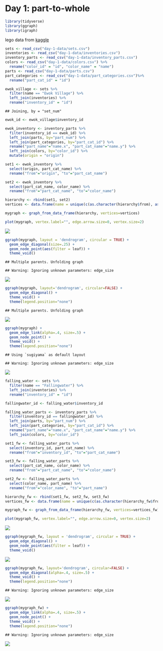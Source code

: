 Day 1: part-to-whole
================

``` r
library(tidyverse)
library(ggraph)
library(igraph)
```

lego data from [kaggle](https://www.kaggle.com/rtatman/lego-database)

``` r
sets <- read_csv("day-1-data/sets.csv")
inventories <- read_csv("day-1-data/inventories.csv")
inventory_parts <- read_csv("day-1-data/inventory_parts.csv")
colors <- read_csv("day-1-data/colors.csv") %>%
  rename("color_id" = "id", "color_name" = "name")
parts <- read_csv("day-1-data/parts.csv")
part_categories <- read_csv("day-1-data/part_categories.csv")%>%
  rename("part_cat_id" = "id")
```

``` r
ewok_village <- sets %>%
  filter(name == "Ewok Village") %>%
  left_join(inventories) %>%
  rename("inventory_id" = "id")
```

    ## Joining, by = "set_num"

``` r
ewok_id <- ewok_village$inventory_id

ewok_inventory <- inventory_parts %>%
  filter(inventory_id == ewok_id) %>%
  left_join(parts, by="part_num") %>%
  left_join(part_categories, by="part_cat_id") %>%
  rename("part_name"="name.x", "part_cat_name"="name.y") %>%
  left_join(colors, by="color_id") %>%
  mutate(origin = "origin")

set1 <- ewok_inventory %>%
  select(origin, part_cat_name) %>%
  rename("from"="origin", "to"="part_cat_name")

set2 <- ewok_inventory %>%
  select(part_cat_name, color_name) %>%
  rename("from"="part_cat_name", "to"="color_name")

hierarchy <- rbind(set1, set2)
vertices <- data.frame(name = unique(c(as.character(hierarchy$from), as.character(hierarchy$to))) )

mygraph <- graph_from_data_frame(hierarchy, vertices=vertices)
```

``` r
plot(mygraph, vertex.label="", edge.arrow.size=0, vertex.size=2)
```

![](day-1-part-to-whole_files/figure-gfm/unnamed-chunk-3-1.png)<!-- -->

``` r
ggraph(mygraph, layout = 'dendrogram', circular = TRUE) + 
  geom_edge_diagonal(size=.25) +
  geom_node_point(aes(filter = leaf)) +
  theme_void()
```

    ## Multiple parents. Unfolding graph

    ## Warning: Ignoring unknown parameters: edge_size

![](day-1-part-to-whole_files/figure-gfm/unnamed-chunk-3-2.png)<!-- -->

``` r
ggraph(mygraph, layout='dendrogram', circular=FALSE) + 
  geom_edge_diagonal() +
  theme_void() +
  theme(legend.position="none")
```

    ## Multiple parents. Unfolding graph

![](day-1-part-to-whole_files/figure-gfm/unnamed-chunk-3-3.png)<!-- -->

``` r
ggraph(mygraph) + 
  geom_edge_link(alpha=.4, size=.5) + 
  geom_node_point() +
  theme_void() +
  theme(legend.position="none")
```

    ## Using `sugiyama` as default layout

    ## Warning: Ignoring unknown parameters: edge_size

![](day-1-part-to-whole_files/figure-gfm/unnamed-chunk-3-4.png)<!-- -->

``` r
falling_water <- sets %>%
  filter(name == "Fallingwater") %>%
  left_join(inventories) %>%
  rename("inventory_id" = "id")

fallingwater_id <- falling_water$inventory_id

falling_water_parts <- inventory_parts %>%
  filter(inventory_id == fallingwater_id) %>%
  left_join(parts, by="part_num") %>%
  left_join(part_categories, by="part_cat_id") %>%
  rename("part_name"="name.x", "part_cat_name"="name.y") %>%
  left_join(colors, by="color_id")

set1_fw <- falling_water_parts %>%
  select(inventory_id, part_cat_name) %>%
  rename("from"="inventory_id", "to"="part_cat_name")

set3_fw <- falling_water_parts %>%
  select(part_cat_name, color_name) %>%
  rename("from"="part_cat_name", "to"="color_name")

set2_fw <- falling_water_parts %>%
  select(color_name, part_name) %>%
  rename("from"="color_name", "to"="part_name")

hierarchy_fw <- rbind(set1_fw, set2_fw, set3_fw)
vertices_fw <- data.frame(name = unique(c(as.character(hierarchy_fw$from), as.character(hierarchy_fw$to))) )

mygraph_fw <- graph_from_data_frame(hierarchy_fw, vertices=vertices_fw)
```

``` r
plot(mygraph_fw, vertex.label="", edge.arrow.size=0, vertex.size=2)
```

![](day-1-part-to-whole_files/figure-gfm/unnamed-chunk-5-1.png)<!-- -->

``` r
ggraph(mygraph_fw, layout = 'dendrogram', circular = TRUE) + 
  geom_edge_diagonal() +
  geom_node_point(aes(filter = leaf)) +
  theme_void()
```

![](day-1-part-to-whole_files/figure-gfm/unnamed-chunk-5-2.png)<!-- -->

``` r
ggraph(mygraph_fw, layout='dendrogram', circular=FALSE) + 
  geom_edge_diagonal(alpha=.4, size=.5) +
  theme_void() +
  theme(legend.position="none")
```

    ## Warning: Ignoring unknown parameters: edge_size

![](day-1-part-to-whole_files/figure-gfm/unnamed-chunk-5-3.png)<!-- -->

``` r
ggraph(mygraph_fw) + 
  geom_edge_link(alpha=.4, size=.5) + 
  geom_node_point() +
  theme_void() +
  theme(legend.position="none")
```

    ## Warning: Ignoring unknown parameters: edge_size

![](day-1-part-to-whole_files/figure-gfm/unnamed-chunk-5-4.png)<!-- -->
